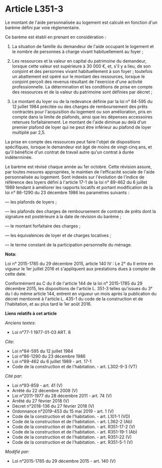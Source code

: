 # Article L351-3

Le montant de l'aide personnalisée au logement est calculé en fonction d'un barème défini par voie réglementaire. 

Ce barème est établi en prenant en considération : 

1. La situation de famille du demandeur de l'aide occupant le logement et le nombre de personnes à charge vivant
habituellement au foyer ; 

2. Les ressources et la valeur en capital du patrimoine du demandeur, lorsque cette valeur est supérieure à 30 000 €, et,
s'il y a lieu, de son conjoint et des personnes vivant habituellement à son foyer ; toutefois un abattement est opéré sur le
montant des ressources, lorsque le conjoint perçoit des revenus résultant de l'exercice d'une activité professionnelle. La
détermination et les conditions de prise en compte des ressources et de la valeur du patrimoine sont définies par décret ; 

3. Le montant du loyer ou de la redevance définie par la loi n° 84-595 du 12 juillet 1984 précitée ou des charges de
remboursement des prêts contractés pour l'acquisition du logement ou son amélioration, pris en compte dans la limite de
plafonds, ainsi que les dépenses accessoires retenues forfaitairement. Le montant de l'aide diminue au delà d'un premier
plafond de loyer qui ne peut être inférieur au plafond de loyer multiplié par 2,5.

La prise en compte des ressources peut faire l'objet de dispositions spécifiques, lorsque le demandeur est âgé de moins de
vingt-cinq ans, et qu'il bénéficie d'un contrat de travail autre qu'un contrat à durée indéterminée. 

Le barème est révisé chaque année au 1er octobre. Cette révision assure, par toutes mesures appropriées, le maintien de
l'efficacité sociale de l'aide personnalisée au logement. Sont indexés sur l'évolution de l'indice de référence des loyers
défini à l'article 17-1 de la loi n° 89-462 du 6 juillet 1989 tendant à améliorer les rapports locatifs et portant
modification de la loi n° 86-1290 du 23 décembre 1986 les paramètres suivants : 

― les plafonds de loyers ; 

― les plafonds des charges de remboursement de contrats de prêts dont la signature est postérieure à la date de révision du
barème ; 

― le montant forfaitaire des charges ; 

― les équivalences de loyer et de charges locatives ; 

― le terme constant de la participation personnelle du ménage.

**Nota:**

Loi n° 2015-1785 du 29 décembre 2015, article 140 IV : Le 2° du II entre en vigueur le 1er juillet 2016 et s'appliquent aux
prestations dues à compter de cette date.

Conformément au C du II de l'article 144 de la loi n° 2015-1785 du 29 décembre 2015, les dispositions de l'article L. 351-3
telles qu'issues du 3° du I du même article 144, entrent en vigueur un mois après la publication du décret mentionné à
l'article L. 435-1 du code de la construction et de l'habitation, et au plus tard le 1er août 2016.

**Liens relatifs à cet article**

_Anciens textes_:

  - Loi n°77-1 1977-01-03 ART. 8

_Cite_:

  - Loi n°84-595 du 12 juillet 1984
  - Loi n°86-1290 du 23 décembre 1986
  - Loi n°89-462 du 6 juillet 1989 - art. 17-1
  - Code de la construction et de l'habitation. - art. L302-9-3 (VT)

_Cité par_:

  - Loi n°93-859 - art. 41 (V)
  - Arrêté du 22 décembre 2008 (V)
  - Loi n°2011-1977 du 28 décembre 2011 - art. 74 (V)
  - Arrêté du 27 février 2018 (V)
  - Décret n°2018-136 du 27 février 2018 (V)
  - Ordonnance n°2019-453 du 15 mai 2019 - art. 1 (V)
  - Code de la construction et de l'habitation. - art. L101-1 (VD)
  - Code de la construction et de l'habitation. - art. L362-2 (Ab)
  - Code de la construction et de l'habitation. - art. R351-17-2 (V)
  - Code de la construction et de l'habitation. - art. R351-19-1 (Ab)
  - Code de la construction et de l'habitation. - art. R351-22 (V)
  - Code de la construction et de l'habitation. - art. R351-5-1 (V)

_Modifié par_:

  - Loi n°2015-1785 du 29 décembre 2015 - art. 140 (V)
